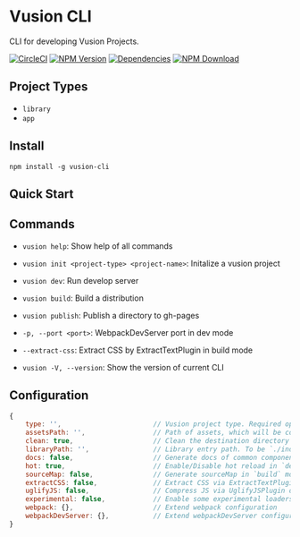 # Vusion CLI

CLI for developing Vusion Projects.

[![CircleCI][circleci-img]][circleci-url]
[![NPM Version][npm-img]][npm-url]
[![Dependencies][david-img]][david-url]
[![NPM Download][download-img]][download-url]

[npm-img]: http://img.shields.io/npm/v/vusion-cli.svg?style=flat-square
[npm-url]: http://npmjs.org/package/vusion-cli
[david-img]: http://img.shields.io/david/vusion/vusion-cli.svg?style=flat-square
[david-url]: https://david-dm.org/vusion/vusion-cli
[download-img]: https://img.shields.io/npm/dm/vusion-cli.svg?style=flat-square
[download-url]: https://npmjs.org/package/vusion-cli
[circleci-img]: https://img.shields.io/circleci/project/github/vusion/vusion-cli.svg?style=flat-square
[circleci-url]: https://circleci.com/gh/vusion/vusion-cli

## Project Types

- `library`
- `app`

## Install

``` shell
npm install -g vusion-cli
```

## Quick Start

## Commands

- `vusion help`: Show help of all commands

- `vusion init <project-type> <project-name>`: Initalize a vusion project
- `vusion dev`: Run develop server
- `vusion build`: Build a distribution
- `vusion publish`: Publish a directory to gh-pages

- `-p, --port <port>`: WebpackDevServer port in dev mode
- `--extract-css`: Extract CSS by ExtractTextPlugin in build mode
- `vusion -V, --version`: Show the version of current CLI

## Configuration

``` js
{
    type: '',                       // Vusion project type. Required option. 'library', 'app'
    assetsPath: '',                 // Path of assets, which will be copied into destination directory
    clean: true,                    // Clean the destination directory before `dev` or `build`
    libraryPath: '',                // Library entry path. To be `./index.js` by default if project type is `library`
    docs: false,                    // Generate docs of common components in library. Always be true if project type is `library`
    hot: true,                      // Enable/Disable hot reload in `dev` mode
    sourceMap: false,               // Generate sourceMap in `build` mode
    extractCSS: false,              // Extract CSS via ExtractTextPlugin in `build` mode
    uglifyJS: false,                // Compress JS via UglifyJSPlugin only in `build` mode
    experimental: false,            // Enable some experimental loaders or plugins, like ModuleConcatenationPlugin
    webpack: {},                    // Extend webpack configuration
    webpackDevServer: {},           // Extend webpackDevServer configuration
}
```
